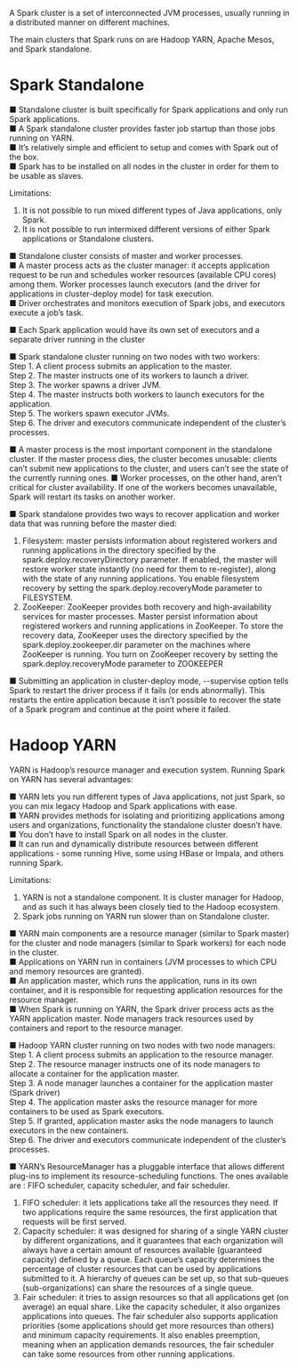 
A Spark cluster is a set of interconnected JVM processes, usually running in a distributed manner on different machines.

The main clusters that Spark runs on are Hadoop YARN, Apache Mesos, and Spark standalone.

# Spark Standalone

■ Standalone cluster is built specifically for Spark applications and only run Spark applications.  
■ A Spark standalone cluster provides faster job startup than those jobs running on YARN.  
■ It’s relatively simple and efficient to setup and comes with Spark out of the box.  
■ Spark has to be installed on all nodes in the cluster in order for them to be usable as slaves.

Limitations:
1) It is not possible to run mixed different types of Java applications, only Spark.
2) It is not possible to run intermixed different versions of either Spark applications or Standalone clusters.

■ Standalone cluster consists of master and worker processes.  
■ A master process acts as the cluster manager: it accepts application request to be run and schedules worker resources (available CPU cores) among them. Worker processes launch executors (and the driver for applications in cluster-deploy mode) for task execution.  
■ Driver orchestrates and monitors execution of Spark jobs, and executors execute a job’s task.

■ Each Spark application would have its own set of executors and a separate driver running in the cluster

■ Spark standalone cluster running on two nodes with two workers:  
Step 1. A client process submits an application to the master.  
Step 2. The master instructs one of its workers to launch a driver.  
Step 3. The worker spawns a driver JVM.  
Step 4. The master instructs both workers to launch executors for the application.  
Step 5. The workers spawn executor JVMs.  
Step 6. The driver and executors communicate independent of the cluster’s processes.

■ A master process is the most important component in the standalone cluster. If the master process dies, the cluster becomes unusable: clients can’t submit new applications to the cluster, and users can’t see the state of the currently running ones.
■ Worker processes, on the other hand, aren’t critical for cluster availability. If one of the workers becomes unavailable, Spark will restart its tasks on another worker.

■ Spark standalone provides two ways to recover application and worker data that was running before the master died: 
1. Filesystem: master persists information about registered workers and running applications in the directory specified by the spark.deploy.recoveryDirectory parameter.
If enabled, the master will restore worker state instantly (no need for them to re-register), along with the state of any running applications. You enable filesystem recovery by setting the spark.deploy.recoveryMode parameter to FILESYSTEM.
2. ZooKeeper: ZooKeeper provides both recovery and high-availability services for master processes. Master persist information about registered workers and running applications in ZooKeeper. 
To store the recovery data, ZooKeeper uses the directory specified by the spark.deploy.zookeeper.dir parameter on the machines where ZooKeeper is running.
You turn on ZooKeeper recovery by setting the spark.deploy.recoveryMode parameter to ZOOKEEPER

■ Submitting an application in cluster-deploy mode, --supervise option tells Spark to restart the driver process if it fails (or ends abnormally). This restarts the entire application because it isn’t possible to recover the state of a Spark program and continue at the point where it failed.


# Hadoop YARN

YARN is Hadoop’s resource manager and execution system. Running Spark on YARN has several advantages:

■ YARN lets you run different types of Java applications, not just Spark, so you can mix legacy Hadoop and Spark applications with ease.  
■ YARN provides methods for isolating and prioritizing applications among users and organizations, functionality the standalone cluster doesn’t have.  
■ You don’t have to install Spark on all nodes in the cluster.  
■ It can run and dynamically distribute resources between different applications - some running Hive, some using HBase or Impala, and others running Spark.

Limitations:
1) YARN is not a standalone component. It is cluster manager for Hadoop, and as such it has always been closely tied to the Hadoop ecosystem.
2) Spark jobs running on YARN run slower than on Standalone cluster.

■ YARN main components are a resource manager (similar to Spark master) for the cluster and node managers (similar to Spark workers) for each node in the cluster.  
■ Applications on YARN run in containers (JVM processes to which CPU and memory resources are granted).  
■ An application master, which runs the application, runs in its own container, and it is responsible for requesting application resources for the resource manager.  
■ When Spark is running on YARN, the Spark driver process acts as the YARN application master. Node managers track resources used by containers and report to the resource manager.

■ Hadoop YARN cluster running on two nodes with two node managers:  
Step 1. A client process submits an application to the resource manager.  
Step 2. The resource manager instructs one of its node managers to allocate a container for the application master.  
Step 3. A node manager launches a container for the application master (Spark driver)  
Step 4. The application master asks the resource manager for more containers to be used as Spark executors.  
Step 5. If granted, application master asks the node managers to launch executors in the new containers.  
Step 6. The driver and executors communicate independent of the cluster’s processes.

■ YARN’s ResourceManager has a pluggable interface that allows different plug-ins to implement its resource-scheduling functions. The ones available are : FIFO scheduler, capacity scheduler, and fair scheduler.  
1. FIFO scheduler: it lets applications take all the resources they need. If two applications require the same resources, the first
application that requests will be first served.
2. Capacity scheduler: it was designed for sharing of a single YARN cluster by different organizations, and it guarantees that each organization will always have a certain amount of resources available (guaranteed capacity) defined by a queue. Each queue’s capacity determines the percentage of cluster resources that can be used by applications submitted to it. A hierarchy of queues can be set up, so that sub-queues (sub-organizations) can share the resources of a single queue.
3. Fair scheduler: it tries to assign resources so that all applications get (on average) an equal share. Like the capacity scheduler, it also organizes applications into queues. The fair scheduler also supports application priorities (some applications should get more resources than others) and minimum capacity requirements. It also enables preemption, meaning when an application
demands resources, the fair scheduler can take some resources from other running applications.